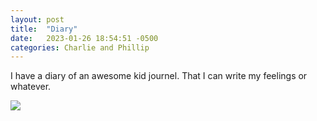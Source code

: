 ```yaml
---
layout: post
title:  "Diary"
date:   2023-01-26 18:54:51 -0500
categories: Charlie and Phillip
---
```

I have a diary of an awesome kid journel.  That I can write my feelings or whatever.

<img src="{{site.baseurl}}/assets/images/diary.jpg">

